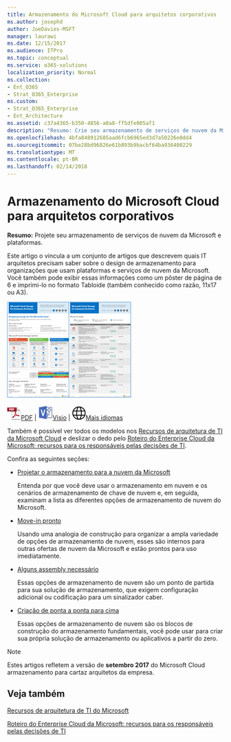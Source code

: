 ```yaml
---
title: Armazenamento do Microsoft Cloud para arquitetos corporativos
ms.author: josephd
author: JoeDavies-MSFT
manager: laurawi
ms.date: 12/15/2017
ms.audience: ITPro
ms.topic: conceptual
ms.service: o365-solutions
localization_priority: Normal
ms.collection:
- Ent_O365
- Strat_O365_Enterprise
ms.custom:
- Strat_O365_Enterprise
- Ent_Architecture
ms.assetid: c37a4365-b350-4856-a0a8-ff5dfe005af1
description: "Resumo: Crie seu armazenamento de serviços de nuvem da Microsoft e plataformas."
ms.openlocfilehash: 4bfa848912685aad6fcb6965ed3d7a50226e0dd4
ms.sourcegitcommit: 07be28bd96826e61b893b9bacbf64ba936400229
ms.translationtype: MT
ms.contentlocale: pt-BR
ms.lasthandoff: 02/14/2018
---
```

# <a name="microsoft-cloud-storage-for-enterprise-architects"></a>Armazenamento do Microsoft Cloud para arquitetos corporativos

 **Resumo:** Projete seu armazenamento de serviços de nuvem da Microsoft e plataformas.
  
Este artigo o vincula a um conjunto de artigos que descrevem quais IT arquitetos precisam saber sobre o design de armazenamento para organizações que usam plataformas e serviços de nuvem da Microsoft. Você também pode exibir essas informações como um pôster de página de 6 e imprimi-lo no formato Tabloide (também conhecido como razão, 11x17 ou A3).
  
[![Imagem de Thumb para o modelo de armazenamento em nuvem Microsoft](images/0d4e2eb9-1109-4b3b-bf9e-2f3eff2e2cc4.png)  
](https://www.microsoft.com/download/details.aspx?id=49552)
  
![Arquivo PDF](images/ITPro_Other_PDFicon.png)[PDF](https://go.microsoft.com/fwlink/p/?linkid=842079) | ![Arquivo do Visio](images/ITPro_Other_VisioIcon.jpg)[Visio](https://go.microsoft.com/fwlink/p/?linkid=842080) | ![Ver uma página com as versões em outros idiomas](images/e16c992d-b0f8-48ae-bf44-db7a9fcaab9e.png)[Mais idiomas](https://www.microsoft.com/download/details.aspx?id=49552)
  
Também é possível ver todos os modelos nos [Recursos de arquitetura de TI da Microsoft Cloud](microsoft-cloud-it-architecture-resources.md) e deslizar o dedo pelo [Roteiro do Enterprise Cloud da Microsoft: recursos para os responsáveis pelas decisões de TI](https://aka.ms/cloudarchitecture).
  
Confira as seguintes seções:
  
- [Projetar o armazenamento para a nuvem da Microsoft](designing-storage-for-the-microsoft-cloud.md)
    
    Entenda por que você deve usar o armazenamento em nuvem e os cenários de armazenamento de chave de nuvem e, em seguida, examinam a lista as diferentes opções de armazenamento de nuvem do Microsoft.
    
- [Move-in pronto](move-in-ready.md)
    
    Usando uma analogia de construção para organizar a ampla variedade de opções de armazenamento de nuvem, esses são internos para outras ofertas de nuvem da Microsoft e estão prontos para uso imediatamente.
    
- [Alguns assembly necessário](some-assembly-required.md)
    
    Essas opções de armazenamento de nuvem são um ponto de partida para sua solução de armazenamento, que exigem configuração adicional ou codificação para um sinalizador caber.
    
- [Criação de ponta a ponta para cima](build-from-the-ground-up.md)
    
    Essas opções de armazenamento de nuvem são os blocos de construção do armazenamento fundamentais, você pode usar para criar sua própria solução de armazenamento ou aplicativos a partir do zero.
    
> [!NOTE]
> Estes artigos refletem a versão de **setembro 2017** do Microsoft Cloud armazenamento para cartaz arquitetos da empresa.
  
## <a name="see-also"></a>Veja também

[Recursos de arquitetura de TI do Microsoft](microsoft-cloud-it-architecture-resources.md)

[Roteiro do Enterprise Cloud da Microsoft: recursos para os responsáveis pelas decisões de TI](https://sway.com/FJ2xsyWtkJc2taRD)



